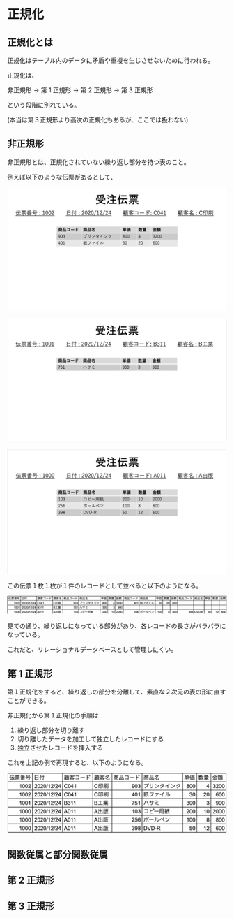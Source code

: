 # 正規化

## 正規化とは

正規化はテーブル内のデータに矛盾や重複を生じさせないために行われる。

正規化は、

非正規形 → 第 1 正規形 → 第 2 正規形 → 第 3 正規形

という段階に別れている。

(本当は第３正規形より高次の正規化もあるが、ここでは扱わない)

## 非正規形

非正規形とは、正規化されていない繰り返し部分を持つ表のこと。

例えば以下のような伝票があるとして、

![normalization1](../Images/normalization1.png)

![normalization2](../Images/normalization2.png)

![normalization3](../Images/normalization3.png)

この伝票１枚１枚が１件のレコードとして並べると以下のようになる。

![normalization4](../Images/normalization4.png)

見ての通り、繰り返しになっている部分があり、各レコードの長さがバラバラになっている。

これだと、リレーショナルデータベースとして管理しにくい。

## 第 1 正規形

第１正規化をすると、繰り返しの部分を分離して、素直な２次元の表の形に直すことができる。

非正規化から第１正規化の手順は

1. 繰り返し部分を切り離す
2. 切り離したデータを加工して独立したレコードにする
3. 独立させたレコードを挿入する

これを上記の例で再現すると、以下のようになる。

![normalization5](../Images/normalization5.png)

## 関数従属と部分関数従属

<!-- 関数従属とは主キーに対して一意に決まっている列の値 -->

## 第 2 正規形

## 第 3 正規形

